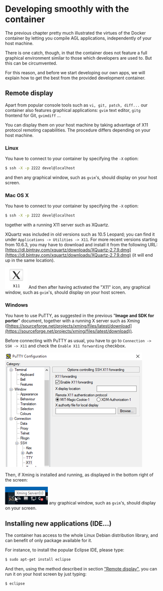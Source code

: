 # Developing smoothly with the container

The previous chapter pretty much illustrated the virtues of the Docker
container by letting you compile AGL applications, independently of your
host machine.

There is one catch, though, in that the container does not feature a
full graphical environment similar to those which developers are used to.
But this can be circumvented.

For this reason, and before we start developing our own apps, we will
explain how to get the best from the provided development container.

## Remote display
<a id="anchor-remote-display"></a>

Apart from popular console tools such as `vi, git, patch, diff...` our
container also features graphical applications: `gvim` text editor,
`gitg` frontend for Git, `gvimdiff` ...

You can display them on your host machine by taking advantage of X11
protocol remoting capabilities. The procedure differs depending on your
host machine.

### Linux

You have to connect to your container by specifying the `-X` option:

```bash
$ ssh -X -p 2222 devel@localhost
```

and then any graphical window, such as `gvim`'s, should display on your
host screen.

### Mac OS X

You have to connect to your container by specifying the `-X` option:

```bash
$ ssh -X -p 2222 devel@localhost
```

together with a running X11 server such as XQuartz.

XQuartz was included in old versions such as 10.5 Leopard; you can find it
under `Applications -> Utilities -> X11`.
For more recent versions starting from 10.6.3, you may have to download and
install it from the following URL:
[https://dl.bintray.com/xquartz/downloads/XQuartz-2.7.9.dmg](https://dl.bintray.com/xquartz/downloads/XQuartz-2.7.9.dmg)
(it will end up in the same location).

![](pictures/mac_x11_logo.png)
And then after having activated the "X11" icon, any graphical window, such as
`gvim`'s, should display on your host screen.

### Windows

You have to use PuTTY, as suggested in the previous "**Image and SDK
for porter**" document, together with a running X server such as Xming
([https://sourceforge.net/projects/xming/files/latest/download](https://sourceforge.net/projects/xming/files/latest/download)).

Before connecting with PuTTY as usual, you have to go
to `Connection -> SSH -> X11` and check the `Enable X11 forwarding` checkbox.

![](pictures/putty_config.png)

Then, if Xming is installed and running, as displayed
in the bottom right of the screen:

![](pictures/xming_server.png)
any graphical window, such as `gvim`'s, should display on your screen.

## Installing new applications (IDE...)

The container has access to the whole Linux Debian distribution library,
and can benefit of only package available for it.

For instance, to install the popular Eclipse IDE, please type:

```bash
$ sudo apt-get install eclipse
```

And then, using the method described in section ["Remote display"](anchor-remote-display),
you can run it on your host screen by just typing:

```bash
$ eclipse
```
